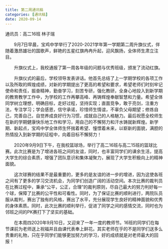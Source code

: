 ```yaml
---
title: 第二周通讯稿
categories: [通讯稿]
date: 2020-09-14
---
```


通讯员：高二16班 林子瑞

　　9月7日早晨，宝鸡中学举行了2020-2021学年第一学期第二周升旗仪式，伴随着激昂雄壮的国歌声，鲜艳的五星红旗冉冉升起，迎风飘扬，全体师生肃立注目。 

　　升旗仪式上，我校通报了第一周各年级的问题与优秀班级，颁发了流动红旗。

　　升旗仪式的最后，学校领导发表讲话。他首先总结了上一学期学校的各项工作以及所取的辉煌成绩，对新的学期提出了更高的希望和要求，希望老师们时刻牢记使命和责任，振奋精神，勤奋学习，刻苦专研，强化教研，全身心地投入到新学期的教育教学工作中，为学校的工作再攀高峰、再铸辉煌奉献智慧和力量。希望全体同学树立理想，明确目标，走好过程，坚持实现；直面竞争，敢于亮剑，注重方法，专注学习；学会感恩，信守承诺，珍惜师生情谊，不辜负父母期望；修炼自己，完善自己，自觉养成良好行为习惯，成就自己的人格魅力。最后祝愿全校师生在新的学期健康快乐地工作和学习，用自己的不懈努力和汗水铸就新辉煌。新学期、新起点，宝鸡中学全体师生怀揣着希望、憧憬着未来，以崭新的面貌，满腔的热情投入到新学期的征程中，向着目标不懈努力！

　　2020年9月9日下午，在我校篮球场，举行了高二16班与高二15班的篮球比赛。此次比赛是为了增进各班之间的友谊，同时，也丰富同学们的课余生活，提高大学生的综合素质，增强了团队意识和集体凝聚力，展现了大学生积极向上的精神面貌。

　　这次球赛的结果不是最重要的，更多的是友谊的进一步的增进，因为这使各班之间有了更多的学习交流机会，为同学们创造广阔的活动空间。本次比赛的裁判员在比赛过程中，秉承“公平，公正，合理”的裁判原则，尽自己最大的努力判好每一个球，保障了比赛的公平性和可看性。同时，为了保证比赛的顺利进行，两院队员服从裁判，赛出了独有的风格，赛出了水平，充分展现学生良好的精神面貌和优秀的身体素质。同时，此次比赛的顺利举行，促进了同学之间的感情交流，同时也为邻班之间的PK赛打下了坚实的基础。

　　在本周四2020年9月10日，又迎来了一年一度的教师节。16班的同学们在每节课前为老师送上祝福并且由课代表奉上鲜花。其实老师在乎的不是同学们送多么贵重的礼物，只在乎同学们能够更加努力的学习，好的成绩就是对老师最大的回报！
